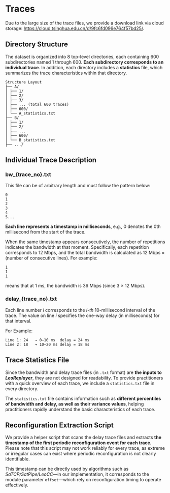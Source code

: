 # Traces
Due to the large size of the trace files, we provide a download link via cloud storage: https://cloud.tsinghua.edu.cn/d/9fc6fd096e764f57bd25/.
## Directory Structure
The dataset is organized into 8 top-level directories, each containing 600 subdirectories named 1 through 600. **Each subdirectory corresponds to an individual trace**.
In addition, each directory includes a **statistics** file, which summarizes the trace characteristics within that directory.
```
Structure Layout
├── A/
│ ├── 1/
│ ├── 2/
│ ├── 3/
│ ├── ... (total 600 traces)
│ ├── 600/
│ └── A_statistics.txt
├── B/
│ ├── 1/
│ ├── 2/
│ ├── ...
│ ├── 600/
│ └── B_statistics.txt
├── .../
```
## Individual Trace Description
### bw_{trace_no}.txt
This file can be of arbitrary length and must follow the pattern below:
```
0
1
2
3
4
5...
```
**Each line represents a timestamp in milliseconds**, e.g., 0 denotes the 0th millisecond from the start of the trace. 

When the same timestamp appears consecutively, the number of repetitions indicates the bandwidth at that moment. Specifically, each repetition corresponds to 12 Mbps, and the total bandwidth is calculated as 12 Mbps × (number of consecutive lines).
For example:
```
1
1
1
```
means that at 1 ms, the bandwidth is 36 Mbps (since 3 × 12 Mbps).

### delay_{trace_no}.txt
Each line number *i* corresponds to the *i-th* 10-millisecond interval of the trace.
The value on line *i* specifies the one-way delay (in milliseconds) for that interval.

For Example:
```
Line 1: 24   → 0–10 ms  delay = 24 ms
Line 2: 18   → 10–20 ms delay = 18 ms
```
## Trace Statistics File
Since the bandwidth and delay trace files (in `.txt` format) are **the inputs to *LeoReplayer***, they are not designed for readability. To provide practitioners with a quick overview of each trace, we include a `statistics.txt` file in every directory.

The `statistics.txt` file contains information such as **different percentiles of bandwidth and delay, as well as their variance values**, helping practitioners rapidly understand the basic characteristics of each trace.

## Reconfiguration Extraction Script
We provide a helper script that scans the delay trace files and extracts **the timestamp of the first periodic reconfiguration event for each trace**. Please note that this script may not work reliably for every trace, as extreme or irregular cases can exist where periodic reconfiguration is not clearly identifiable.

This timestamp can be directly used by algorithms such as *SaTCP/SatPipe/LeoCC*—in our implementation, it corresponds to the module parameter `offset`—which rely on reconfiguration timing to operate effectively.